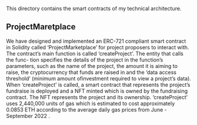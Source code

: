 This directory contains the smart contracts of my technical architecture. 

## ProjectMaretplace

We have designed and implemented an ERC-721 compliant smart contract in Solidity called ‘ProjectMarketplace’ for project proposers to interact with. The contract’s main function is called ‘createProject’. The entity that calls the func- tion specifies the details of the project in the function’s parameters, such as the name of the project, the amount it is aiming to raise, the cryptocurrency that funds are raised in and the ‘data access threshold’ (minimum amount ofinvestment required to view a project’s data). When ‘createProject’ is called, a smart contract that represents the project’s fundraise is deployed and a NFT minted which is owned by the fundraising contract. The NFT represents the project and its ownership. ‘createProject’ uses 2,440,000 units of gas which is estimated to cost approximately 0.0853 ETH according to the average daily gas prices from June - September 2022 .
